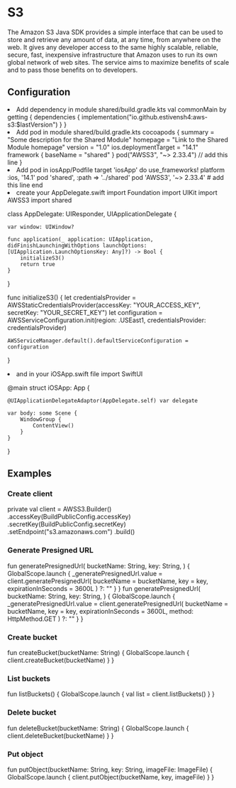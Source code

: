 # S3

<show-structure for="chapter,procedure" depth="4"/>

The Amazon S3 Java SDK provides a simple interface that can be used to store
and retrieve any amount of data, at any time, from anywhere on the web. It
gives any developer access to the same highly scalable, reliable, secure,
fast, inexpensive infrastructure that Amazon uses to run its own global
network of web sites. The service aims to maximize benefits of scale and to
pass those benefits on to developers.

## Configuration

<list type="decimal">
<li>Add dependency in module shared/build.gradle.kts
<code-block lang="kotlin">
val commonMain by getting {
    dependencies {
      implementation("io.github.estivensh4:aws-s3:$lastVersion")
   }
}
</code-block>
</li>
<li>Add pod in module shared/build.gradle.kts
<code-block lang="kotlin">
cocoapods {
   summary = "Some description for the Shared Module"
   homepage = "Link to the Shared Module homepage"
   version = "1.0"
   ios.deploymentTarget = "14.1"
   framework {
      baseName = "shared"
   }
   pod("AWSS3", "~> 2.33.4") // add this line
}
</code-block>
</li>
<li>Add pod in iosApp/Podfile
<code-block>
target 'iosApp' do
  use_frameworks!
  platform :ios, '14.1'
  pod 'shared', :path => '../shared'
  pod 'AWSS3', '~> 2.33.4' # add this line
end
</code-block>
</li>
<li>create your AppDelegate.swift
<code-block lang="swift">
import Foundation
import UIKit
import AWSS3
import shared

class AppDelegate: UIResponder, UIApplicationDelegate {

    var window: UIWindow?
    
    func application(_ application: UIApplication, didFinishLaunchingWithOptions launchOptions: [UIApplication.LaunchOptionsKey: Any]?) -> Bool {
        initializeS3()
        return true
    }

}

func initializeS3() {
let credentialsProvider = AWSStaticCredentialsProvider(accessKey: "YOUR_ACCESS_KEY", secretKey: "YOUR_SECRET_KEY")
let configuration = AWSServiceConfiguration.init(region: .USEast1, credentialsProvider: credentialsProvider)

    AWSServiceManager.default().defaultServiceConfiguration = configuration

}
</code-block>
</li>
<li>and in your iOSApp.swift file
<code-block lang="swift">
import SwiftUI

@main
struct iOSApp: App {

    @UIApplicationDelegateAdaptor(AppDelegate.self) var delegate
    
	var body: some Scene {
		WindowGroup {
			ContentView()
		}
	}

}
</code-block>
</li>
</list>

## Examples
### Create client
<code-block lang="kotlin">
private val client = AWSS3.Builder()
        .accessKey(BuildPublicConfig.accessKey)
        .secretKey(BuildPublicConfig.secretKey)
        .setEndpoint("s3.amazonaws.com")
        .build()
</code-block>

### Generate Presigned URL
<code-block lang="kotlin">
fun generatePresignedUrl(
    bucketName: String,
    key: String,
) {
    GlobalScope.launch {
        _generatePresignedUrl.value = client.generatePresignedUrl(
            bucketName = bucketName,
            key = key,
            expirationInSeconds = 3600L
        ) ?: ""
    }
}
</code-block>

<code-block lang="kotlin">
fun generatePresignedUrl(
    bucketName: String,
    key: String,
) {
    GlobalScope.launch {
        _generatePresignedUrl.value = client.generatePresignedUrl(
            bucketName = bucketName,
            key = key,
            expirationInSeconds = 3600L,
            method: HttpMethod.GET
        ) ?: ""
    }
}
</code-block>

### Create bucket
<code-block lang="kotlin">
fun createBucket(bucketName: String) {
    GlobalScope.launch {
        client.createBucket(bucketName)
    }
}
</code-block>

### List buckets
<code-block lang="kotlin">
fun listBuckets() {
    GlobalScope.launch {
        val list = client.listBuckets()
    }
}
</code-block>

### Delete bucket
<code-block lang="kotlin">
fun deleteBucket(bucketName: String) {
    GlobalScope.launch {
        client.deleteBucket(bucketName)
    }
}
</code-block>

### Put object
<code-block lang="kotlin">
fun putObject(bucketName: String, key: String, imageFile: ImageFile) {
    GlobalScope.launch {
        client.putObject(bucketName, key, imageFile)
    }
}
</code-block>